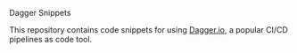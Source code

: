 Dagger Snippets

This repository contains code snippets for using [Dagger.io](https://dagger.io/), a popular CI/CD pipelines as code tool.
